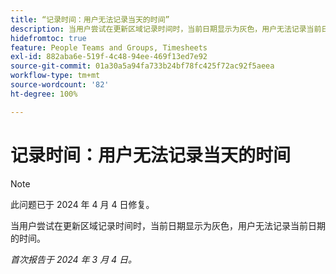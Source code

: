 ```yaml
---
title: “记录时间：用户无法记录当天的时间”
description: 当用户尝试在更新区域记录时间时，当前日期显示为灰色，用户无法记录当前日期的时间。
hidefromtoc: true
feature: People Teams and Groups, Timesheets
exl-id: 882aba6e-519f-4c48-94ee-469f13ed7e92
source-git-commit: 01a30a5a94fa733b24bf78fc425f72ac92f5aeea
workflow-type: tm+mt
source-wordcount: '82'
ht-degree: 100%

---
```


# 记录时间：用户无法记录当天的时间

>[!NOTE]
>
>此问题已于 2024 年 4 月 4 日修复。

当用户尝试在更新区域记录时间时，当前日期显示为灰色，用户无法记录当前日期的时间。

_首次报告于 2024 年 3 月 4 日。_
